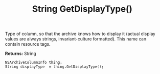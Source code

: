 ﻿---
uid: crmscript_ref_NSArchiveColumnInfo_GetDisplayType
title: String GetDisplayType()
intellisense: NSArchiveColumnInfo.GetDisplayType
keywords: NSArchiveColumnInfo, GetDisplayType
so.topic: reference
---

Type of column, so that the archive knows how to display it (actual display values are always strings, invariant-culture formatted). This name can contain resource tags.

**Returns:** String


```crmscript
NSArchiveColumnInfo thing;
String displayType  = thing.GetDisplayType();
```


